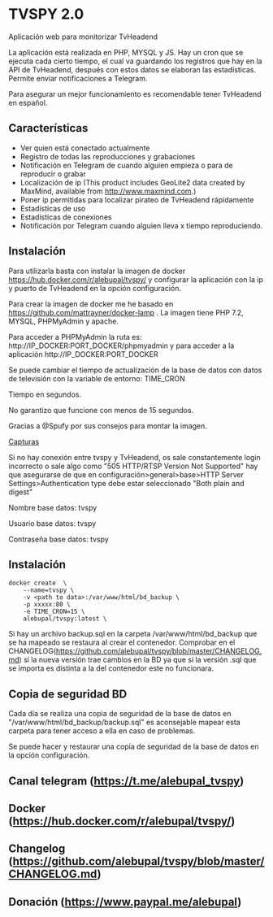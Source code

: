 # TVSPY 2.0

Aplicación web para monitorizar TvHeadend

La aplicación está realizada en PHP, MYSQL y JS. Hay un cron que se ejecuta cada cierto tiempo, el cual va guardando los registros que hay en la API de TvHeadend, después con estos datos se elaboran las estadísticas. Permite enviar notificaciones a Telegram.

Para asegurar un mejor funcionamiento es recomendable tener TvHeadend en español.

## Características
- Ver quien está conectado actualmente
- Registro de todas las reproducciones y grabaciones
- Notificación en Telegram de cuando alguien empieza o para de reproducir o grabar
- Localización de ip (This product includes GeoLite2 data created by MaxMind, available from <a href="http://www.maxmind.com">http://www.maxmind.com</a>.)
- Poner ip permitidas para localizar pirateo de TvHeadend rápidamente
- Estadísticas de uso
- Estadísticas de conexiones
- Notificación por Telegram cuando alguien lleva x tiempo reproduciendo.

## Instalación
Para utilizarla basta con instalar la imagen de docker https://hub.docker.com/r/alebupal/tvspy/ y configurar la aplicación con la ip y puerto de TvHeadend en la opción configuración.

Para crear la imagen de docker me he basado en https://github.com/mattrayner/docker-lamp .
La imagen tiene PHP 7.2, MYSQL, PHPMyAdmin y apache.

Para acceder a PHPMyAdmin la ruta es: http://IP_DOCKER:PORT_DOCKER/phpmyadmin y para acceder a la aplicación http://IP_DOCKER:PORT_DOCKER

Se puede cambiar el tiempo de actualización de la base de datos con datos de televisión con la variable de entorno: TIME_CRON

Tiempo en segundos.

No garantizo que funcione con menos de 15 segundos.

Gracias a @Spufy por sus consejos para montar la imagen.

[Capturas](https://github.com/alebupal/tvspy/tree/master/capturas)

Si no hay conexión entre tvspy y TvHeadend, os sale constantemente login incorrecto o sale algo como "505 HTTP/RTSP Version Not Supported" hay que asegurarse de que en configuración>general>base>HTTP Server Settings>Authentication type debe estar seleccionado "Both plain and digest"


Nombre base datos: tvspy

Usuario base datos: tvspy

Contraseña base datos: tvspy

## Instalación

```
docker create  \
	--name=tvspy \
	-v <path to data>:/var/www/html/bd_backup \
	-p xxxxx:80 \
	-e TIME_CRON=15 \
	alebupal/tvspy:latest \
```

Si hay un archivo backup.sql en la carpeta /var/www/html/bd_backup que se ha mapeado se restaura al crear el contenedor.
Comprobar en el CHANGELOG(https://github.com/alebupal/tvspy/blob/master/CHANGELOG.md) si la nueva versión trae cambios en la BD ya que si la versión .sql que se importa es distinta a la del contenedor este no funcionara.

## Copia de seguridad BD
Cada día se realiza una copia de seguridad de la base de datos en "/var/www/html/bd_backup/backup.sql" es aconsejable mapear esta carpeta para tener acceso a ella en caso de problemas.

Se puede hacer y restaurar una copia de seguridad de la base de datos en la opción configuración.

## Canal telegram (https://t.me/alebupal_tvspy)

## Docker (https://hub.docker.com/r/alebupal/tvspy/)

## Changelog (https://github.com/alebupal/tvspy/blob/master/CHANGELOG.md)

## Donación (https://www.paypal.me/alebupal)
